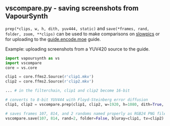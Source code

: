 ## vscompare.py - saving screenshots from VapourSynth

`prep(*clips, w, h, dith, yuv444, static)` and
`save(*frames, rand, folder, zoom, **clips)`
can be used to make comparisons on [slowpics][]
or for uploading to the [guide.encode.moe][guide] guide.

Example: uploading screenshots from a YUV420 source to the guide.

```py
import vapoursynth as vs
import vscompare
core = vs.core

clip1 = core.ffms2.Source(r'clip1.mkv')
clip2 = core.ffms2.Source(r'clip2.mkv')

... # in the filterchain, clip1 and clip2 become 16-bit

# converts to 8-bit YUV444 with Floyd-Steinberg error diffusion
clip1, clip2 = vscompare.prep(clip1, clip2, w=1920, h=1080, dith=True, yuv444=True, static=True)

# saves frames 107, 814, and 2 randoms named properly as RGB24 PNG files (uncompressed) for easy drag-n-drop to slowpics.
vscompare.save(107, 814, rand=2, folder=False, bluray=clip1, tv=clip2)
```

[slowpics]: https://slow.pics/
[guide]: https://guide.encode.moe/
